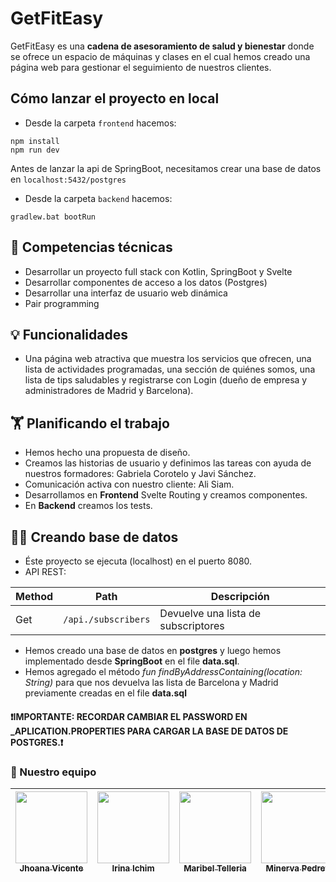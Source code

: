 
# GetFitEasy

GetFitEasy es una **cadena de asesoramiento de salud y bienestar** donde se ofrece un espacio de máquinas y 
clases en el cual hemos creado una página web para gestionar el seguimiento de nuestros clientes.

## Cómo lanzar el proyecto en local

- Desde la carpeta `frontend` hacemos: 

```
npm install
npm run dev
```

Antes de lanzar la api de SpringBoot, necesitamos crear una base de datos en `localhost:5432/postgres`

- Desde la carpeta `backend` hacemos:
```
gradlew.bat bootRun
```



## **🔧 Competencias técnicas**

- Desarrollar un proyecto full stack con Kotlin, SpringBoot y Svelte
- Desarrollar componentes de acceso a los datos (Postgres)
- Desarrollar una interfaz de usuario web dinámica
- Pair programming

## 💡 Funcionalidades
- Una página web atractiva que muestra los servicios que ofrecen, 
una lista de actividades programadas, una sección
de quiénes somos, una lista de tips saludables y registrarse con Login
  (dueño de empresa y administradores de Madrid y Barcelona).

## 🏋  Planificando el trabajo
- Hemos hecho una propuesta de diseño.  
- Creamos las historias de usuario y definimos las tareas con
 ayuda de nuestros formadores: Gabriela Corotelo y Javi Sánchez.
- Comunicación activa con nuestro cliente: Ali Siam. 
- Desarrollamos en **Frontend** Svelte Routing y creamos componentes.
- En **Backend** creamos los tests.

## 🧑‍💻 Creando base de datos

- Éste proyecto se ejecuta (localhost) en el puerto 8080.
- API REST:

| Method | Path             | Descripción                         |
|--------|------------------|-------------------------------------|
| Get    |`/api./subscribers`| Devuelve una lista de subscriptores |


- Hemos creado una base de datos en **postgres** y luego hemos implementado desde
  **SpringBoot** en el file **data.sql**.
- Hemos agregado el método _fun findByAddressContaining(location: String)_
  para que nos devuelva las lista de Barcelona y Madrid previamente creadas
  en el file **data.sql**

 #### ❗IMPORTANTE: RECORDAR CAMBIAR EL PASSWORD EN _APLICATION.PROPERTIES PARA CARGAR LA BASE DE DATOS DE POSTGRES.❗

### 👭 Nuestro equipo
|[<img src="https://avatars.githubusercontent.com/u/126072279?v=4" width=115><br><sub>Jhoana Vicente</sub>](https://github.com/JhoanaVicente)| [<img src="https://avatars.githubusercontent.com/u/126028195?v=4" width=115><br><sub>Irina Ichim</sub>](https://github.com/Irina-Ichim) | [<img src="https://avatars.githubusercontent.com/u/126073882?v=4" width=115><br><sub>Maribel Telleria</sub>](https://github.com/mari19-83) |[<img src="https://avatars.githubusercontent.com/u/126767503?v=4" width=115><br><sub>Minerva Pedret</sub>](https://github.com/account)| 
|:------------------------------------------------------------------------------------------------------------------------------------------:|:----------------------------------------------------------------------------------:|:------------------------------------------------------------------------------------------------------------------------------------------:|:-------------------------------------------------------------------------------------------------------------------------------------------:|
